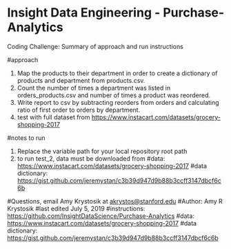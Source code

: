 # Insight Data Engineering - Purchase-Analytics
 Coding Challenge: Summary of approach and run instructions

#approach
1) Map the products to their department in order to create a dictionary of products and department from products.csv.
2) Count the number of times a department was listed in orders_products.csv and number of times a product was reordered.
3) Write report to csv by subtracting reorders from orders and calculating ratio of first order to orders by department.
4) test with full dataset from https://www.instacart.com/datasets/grocery-shopping-2017

#notes to run
1. Replace the variable path for your local repository root path
2. to run test_2, data must be downloaded from #data: https://www.instacart.com/datasets/grocery-shopping-2017
#data dictionary: https://gist.github.com/jeremystan/c3b39d947d9b88b3ccff3147dbcf6c6b

   	
#Questions, email Amy Krystosik at akrystos@stanford.edu
#Author: Amy R Krystosik
#last edited July 5, 2019
#instructions: https://github.com/InsightDataScience/Purchase-Analytics
#data: https://www.instacart.com/datasets/grocery-shopping-2017
#data dictionary: https://gist.github.com/jeremystan/c3b39d947d9b88b3ccff3147dbcf6c6b